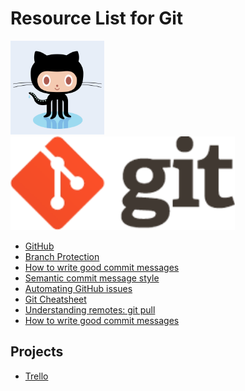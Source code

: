 # Resource List for Git

<p float="left">
  <img alt="Octocat" src="./assets/octocat.png" height="150">
  <img alt="Git" src="./assets/git.png" height="150" />
</p>

- [GitHub](https://docs.github.com/en/github/getting-started-with-github)
- [Branch Protection](https://docs.github.com/en/github/administering-a-repository/configuring-protected-branches)
- [How to write good commit messages](https://chris.beams.io/posts/git-commit/)
- [Semantic commit message style](https://www.conventionalcommits.org/en/v1.0.0-beta.2/)
- [Automating GitHub issues](https://docs.github.com/en/github/managing-your-work-on-github/linking-a-pull-request-to-an-issue)
- [Git Cheatsheet](https://education.github.com/git-cheat-sheet-education.pdf)
- [Understanding remotes: git pull](https://github.com/git-guides/git-pull)
- [How to write good commit messages](https://chris.beams.io/posts/git-commit/)

## Projects
- [Trello](https://trello.com/en-US)